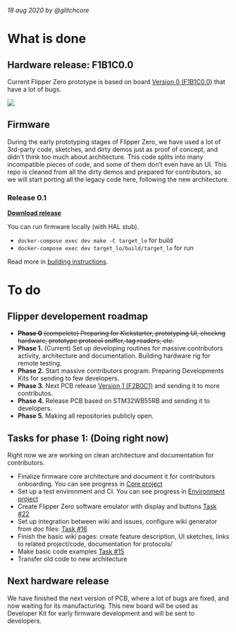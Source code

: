 _18 aug 2020 by @glitchcore_

# What is done

## Hardware release: F1B1C0.0

Current Flipper Zero prototype is based on board [Version 0 (F1B1C0.0)](https://github.com/Flipper-Zero/flipperzero-firmware-community/wiki/Hardware-version-F1B1C0.0) that have a lot of bugs.

![](https://github.com/Flipper-Zero/flipperzero-firmware-community/raw/master/wiki_static/hw-F1B1C0.0.jpg)

## Firmware

During the early prototyping stages of Flipper Zero, we have used a lot of 3rd-party code, sketches, and dirty demos just as proof of concept, and didn't think too much about architecture. This code splits into many incompatible pieces of code, and some of them don’t even have an UI. This repo is cleaned from all the dirty demos and prepared for contributors, so we will start porting all the legacy code here, following the new architecture.

### Release 0.1

**[Download release](https://github.com/Flipper-Zero/flipperzero-firmware-community/releases/tag/0.1.0)**

You can run firmware locally (with HAL stub).

* `docker-compose exec dev make -C target_lo` for build
* `docker-compose exec dev target_lo/build/target_lo` for run

Read more in [building instructions](https://github.com/Flipper-Zero/flipperzero-firmware-community/wiki/Firmware#building).

# To do

## Flipper developement roadmap

* ~~**Phase 0** (compelete) Preparing for Kickstarter, prototyping UI, checkng hardware, prototype protocol sniffer, tag readers, etc.~~
* **Phase 1.** (Current) Set up developing routines for massive contributors activity, architecture and documentation. Building hardware rig for remote testing.
* **Phase 2.** Start massive contributors program. Preparing Developments Kits for sending to few developers.
* **Phase 3.** Next PCB release [Version 1 (F2B0C1)](https://github.com/Flipper-Zero/flipperzero-firmware-community/wiki/Hardware-version-F2B0C1.1) and sending it to more contributos.
* **Phase 4.** Release PCB based on STM32WB55RB and sending it to developers.
* **Phase 5.** Making all repositories publicly open.

## Tasks for phase 1: (Doing right now)

Right now we are working on clean architecture and documentation for contributors.

* Finalize firmware core architecture and document it for contributors onboarding. You can see progress in [Core project](https://github.com/Flipper-Zero/flipperzero-firmware-community/projects/3)
* Set up a test environment and CI. You can see progress in [Environment project](https://github.com/Flipper-Zero/flipperzero-firmware-community/projects/2)
* Create Flipper Zero software emulator with display and buttons [Task #22](https://github.com/Flipper-Zero/flipperzero-firmware-community/issues/22)
* Set up integration between wiki and issues, configure wiki generator from doc files: [Task #16](https://github.com/Flipper-Zero/flipperzero-firmware-community/issues/16)
* Finish the basic wiki pages: create feature description, UI sketches, links to related project/code, documentation for protocols/
* Make basic code examples [Task #15](https://github.com/Flipper-Zero/flipperzero-firmware-community/issues/15)
* Transfer old code to new architecture

## Next hardware release

We have finished the next version of PCB, where a lot of bugs are fixed, and now waiting for its manufacturing. This new board will be used as Developer Kit for early firmware development and will be sent to developers.
